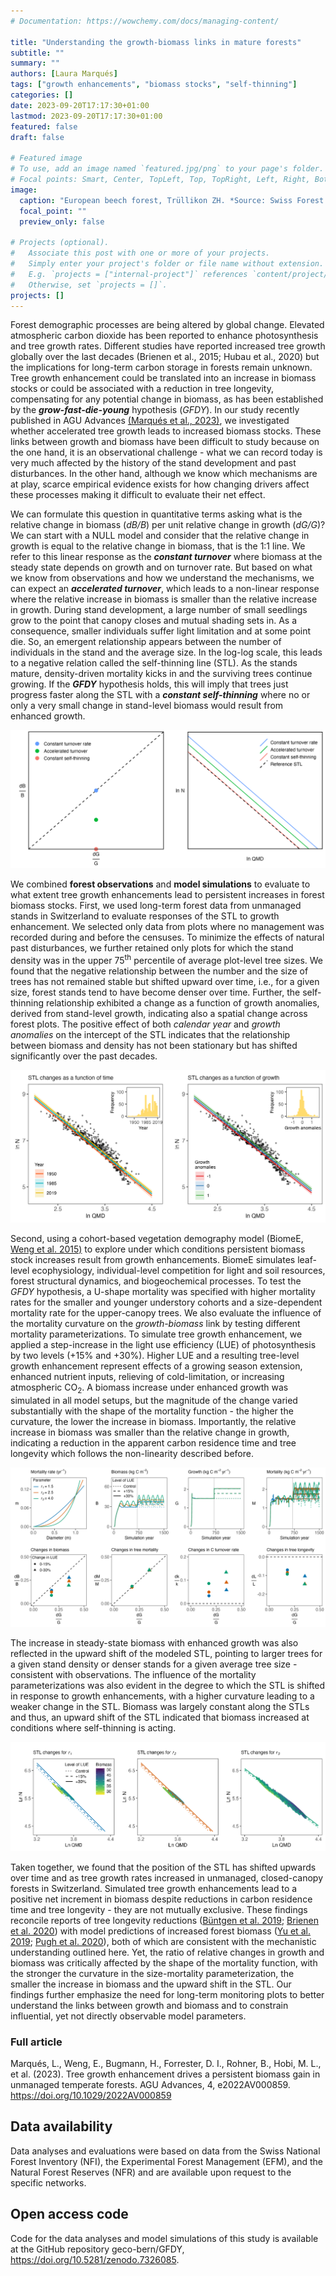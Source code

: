 ```yaml
---
# Documentation: https://wowchemy.com/docs/managing-content/

title: "Understanding the growth-biomass links in mature forests"
subtitle: ""
summary: ""
authors: [Laura Marqués]
tags: ["growth enhancements", "biomass stocks", "self-thinning"]
categories: []
date: 2023-09-20T17:17:30+01:00
lastmod: 2023-09-20T17:17:30+01:00
featured: false
draft: false

# Featured image
# To use, add an image named `featured.jpg/png` to your page's folder.
# Focal points: Smart, Center, TopLeft, Top, TopRight, Left, Right, BottomLeft, Bottom, BottomRight.
image:
  caption: "European beech forest, Trüllikon ZH. *Source: Swiss Forest National Inventory.*"
  focal_point: ""
  preview_only: false

# Projects (optional).
#   Associate this post with one or more of your projects.
#   Simply enter your project's folder or file name without extension.
#   E.g. `projects = ["internal-project"]` references `content/project/deep-learning/index.md`.
#   Otherwise, set `projects = []`.
projects: []
---
```


Forest demographic processes are being altered by global change. Elevated atmospheric carbon dioxide has been reported to enhance photosynthesis and tree growth rates. Different studies have reported increased tree growth globally over the last decades (Brienen et al., 2015; Hubau et al., 2020) but the implications for long-term carbon storage in forests remain unknown. Tree growth enhancement could be translated into an increase in biomass stocks or could be associated with a reduction in tree longevity, compensating for any potential change in biomass, as has been established by the ***grow-fast-die-young*** hypothesis (*GFDY*). In our study recently published in AGU Advances [(Marqués et al., 2023)](https://agupubs.onlinelibrary.wiley.com/doi/10.1029/2022AV000859), we investigated whether accelerated tree growth leads to increased biomass stocks. These links between growth and biomass have been difficult to study because on the one hand, it is an observational challenge - what we can record today is very much affected by the history of the stand development and past disturbances. In the other hand, although we know which mechanisms are at play, scarce empirical evidence exists for how changing drivers affect these processes making it difficult to evaluate their net effect.

We can formulate this question in quantitative terms asking what is the relative change in biomass (*dB/B*) per unit relative change in growth (*dG/G*)? We can start with a NULL model and consider that the relative change in growth is equal to the relative change in biomass, that is the 1:1 line. We refer to this linear response as the ***constant turnover*** where biomass at the steady state depends on growth and on turnover rate. But based on what we know from observations and how we understand the mechanisms, we can expect an ***accelerated turnover***, which leads to a non-linear response where the relative increase in biomass is smaller than the relative increase in growth. During stand development, a large number of small seedlings grow to the point that canopy closes and mutual shading sets in. As a consequence, smaller individuals suffer light limitation and at some point die. So, an emergent relationship appears between the number of individuals in the stand and the average size. In the log-log scale, this leads to a negative relation called the self-thinning line (STL). As the stands mature, density-driven mortality kicks in and the surviving trees continue growing. If the ***GFDY*** hypothesis holds, this will imply that trees just progress faster along the STL with a ***constant self-thinning*** where no or only a very small change in stand-level biomass would result from enhanced growth. 

![Conceptual model](fig2.png "Conceptual model of biomass and STL responses to tree growth enhancement.")

We combined **forest observations** and **model simulations** to evaluate to what extent tree growth enhancements lead to persistent increases in forest biomass stocks. First, we used long-term forest data from unmanaged stands in Switzerland to evaluate responses of the STL to growth enhancement. We selected only data from plots where no management was recorded during and before the censuses. To minimize the effects of natural past disturbances, we further retained only plots for which the stand density was in the upper 75<sup>th</sup> percentile of average plot-level tree sizes. We found that the negative relationship between the number and the size of trees has not remained stable but shifted upward over time, i.e., for a given size, forest stands tend to have become denser over time. Further, the self-thinning relationship exhibited a change as a function of growth anomalies, derived from stand-level growth, indicating also a spatial change across forest plots. The positive effect of both *calendar year* and *growth anomalies* on the intercept of the STL indicates that the relationship between biomass and density has not been stationary but has shifted significantly over the past decades. 

![STL changes](fig3.png "STL changes as a function of time and growth in unmanaged Swiss forests.")

Second, using a cohort-based vegetation demography model (BiomeE, [Weng et al. 2015)](https://bg.copernicus.org/articles/12/2655/2015/) to explore under which conditions persistent biomass stock increases result from growth enhancements. BiomeE simulates leaf-level ecophysiology, individual-level competition for light and soil resources, forest structural dynamics, and biogeochemical processes. To test the *GFDY* hypothesis, a U-shape mortality was specified with higher mortality rates for the smaller and younger understory cohorts and a size-dependent mortality rate for the upper-canopy trees. We also evaluate the influence of the mortality curvature on the *growth-biomass* link by testing different mortality parameterizations. To simulate tree growth enhancement, we applied a step-increase in the light use efficiency (LUE) of photosynthesis by two levels (+15% and +30%). Higher LUE and a resulting tree-level growth enhancement represent effects of a growing season extension, enhanced nutrient inputs, relieving of cold-limitation, or increasing atmospheric CO<sub>2</sub>. A biomass increase under enhanced growth was simulated in all model setups, but the magnitude of the change varied substantially with the shape of the mortality function - the higher the curvature, the lower the increase in biomass. Importantly, the relative increase in biomass was smaller than the relative change in growth, indicating a reduction in the apparent carbon residence time and tree longevity which follows the non-linearity described before. 

![Model simulations](fig4.png "Model simulations for size-dependent mortality showing absolute and relative changes in biomass, growth, mortality, carbon turnover rate and tree longevity.")

The increase in steady-state biomass with enhanced growth was also reflected in the upward shift of the modeled STL, pointing to larger trees for a given stand density or denser stands for a given average tree size - consistent with observations. The influence of the mortality parameterizations was also evident in the degree to which the STL is shifted in response to growth enhancements, with a higher curvature leading to a weaker change in the STL. Biomass was largely constant along the STLs and thus, an upward shift of the STL indicated that biomass increased at conditions where self-thinning is acting. 

![Simulated STL changes](fig5.png "Simulated STL changes under increased LUE.")

Taken together, we found that the position of the STL has shifted upwards over time and as tree growth rates increased in unmanaged, closed-canopy forests in Switzerland. Simulated tree growth enhancements lead to a positive net increment in biomass despite reductions in carbon residence time and tree longevity - they are not mutually exclusive. These findings reconcile reports of tree longevity reductions ([Büntgen et al. 2019](https://www.nature.com/articles/s41467-019-10174-4); [Brienen et al. 2020](https://www.nature.com/articles/s41467-020-17966-z)) with model predictions of increased forest biomass ([Yu et al. 2019](https://www.pnas.org/doi/full/10.1073/pnas.1821387116); [Pugh et al. 2020](https://bg.copernicus.org/articles/17/3961/2020/)), both of which are consistent with the mechanistic understanding outlined here. Yet, the ratio of relative changes in growth and biomass was critically affected by the shape of the mortality function, with the stronger the curvature in the size-mortality parameterization, the smaller the increase in biomass and the upward shift in the STL. Our findings further emphasize the need for long-term monitoring plots to better understand the links between growth and biomass and to constrain influential, yet not directly observable model parameters.

### Full article
Marqués, L., Weng, E., Bugmann, H., Forrester, D. I., Rohner, B., Hobi, M. L., et al. (2023). Tree growth enhancement drives a persistent biomass gain in unmanaged temperate forests. AGU Advances, 4, e2022AV000859. https://doi.org/10.1029/2022AV000859

## Data availability
Data analyses and evaluations were based on data from the Swiss National Forest Inventory (NFI), the Experimental Forest Management (EFM), and the Natural Forest Reserves (NFR) and are available upon request to the specific networks.

## Open access code
Code for the data analyses and model simulations of this study is available at the GitHub repository geco-bern/GFDY, https://doi.org/10.5281/zenodo.7326085.
